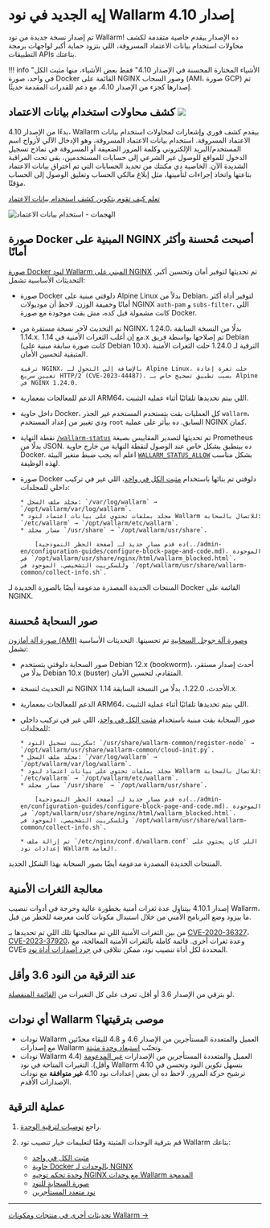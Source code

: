 # إيه الجديد في نود Wallarm إصدار 4.10

تم إصدار نسخة جديدة من نود Wallarm! ده الإصدار بيقدم خاصية متقدمة لكشف محاولات استخدام بيانات الاعتماد المسروقة، اللي بتزود حماية أكبر لواجهات برمجة التطبيقات APIs بتاعتك.

!!! info "الأشياء المختارة المحسنة في الإصدار 4.10"
    فقط بعض الأشياء، منها مثبت الكل في واحد، صورة Docker القائمة على NGINX وصور السحاب (AMI، صورة GCP) تم إصدارها كجزء من الإصدار 4.10، مع دعم للقدرات المقدمة حديثًا.

## كشف محاولات استخدام بيانات الاعتماد <a href="../../about-wallarm/subscription-plans/#subscription-plans"><img src="../../images/api-security-tag.svg" style="border: none;"></a>

بدءًا من الإصدار 4.10، Wallarm بيقدم كشف فوري وإشعارات لمحاولات استخدام بيانات الاعتماد المسروقة. استخدام بيانات الاعتماد المسروقة، وهو الإدخال الآلي لأزواج اسم المستخدم/البريد الإلكتروني وكلمة المرور الضعيفة أو المسروقة في نماذج تسجيل الدخول للمواقع للوصول غير الشرعي إلى حسابات المستخدمين، بقى تحت المراقبة الشديدة الآن. الخاصية دي مكنتك من تحديد الحسابات التي تم اختراق بيانات الاعتماد بتاعتها واتخاذ إجراءات لتأمينها، مثل إبلاغ مالكي الحساب وتعليق الوصول إلى الحساب مؤقتًا.

[تعلم كيف تقوم بتكوين كشف استخدام بيانات الاعتماد](../about-wallarm/credential-stuffing.md)

![الهجمات - استخدام بيانات الاعتماد](../images/about-wallarm-waf/credential-stuffing/credential-stuffing-attacks.png)


## صورة Docker المبنية على NGINX أصبحت مُحسنة وأكثر أمانًا

[صورة Docker لنود Wallarm المبني على NGINX](../admin-en/installation-docker-en.md) تم تحديثها لتوفير أمان وتحسين أكبر. التحديثات الأساسية تشمل:

* صورة Docker دلوقتي مبنية على Alpine Linux بدلاً من Debian، لتوفير أداة أكثر أمانًا وخفيفة الوزن. لاحظ أن موديولات NGINX `auth-pam` و `subs-filter`، اللي كانت مشمولة قبل كده، مش بقت موجودة مع صورة Docker.
* تم التحديث لآخر نسخة مستقرة من NGINX، 1.24.0، بدلًا من النسخة السابقة 1.14.x. مع إن أغلب الثغرات الأمنية في 1.14.x تم إصلاحها بواسطة فريق Debian (كانت صورة سابقة مبنية على Debian 10.x)، الترقية لـ 1.24.0 حلت الثغرات الأمنية المتبقية لتحسين الأمان.

      ترقية NGINX، بالإضافة إلى التحول لـ Alpine Linux، حلت ثغرة إعادة تعيين سريع HTTP/2 (CVE-2023-44487)، بسبب تطبيق تصحيح خاص بـ Alpine  في NGINX 1.24.0.

* الدعم للمعالجات بمعمارية ARM64، اللي بيتم تحديدها تلقائيًا أثناء عملية التثبيت.
* داخل حاوية Docker، كل العمليات بقت بتستخدم المستخدم غير الجذر `wallarm`، ودي تغيير من إعداد المستخدم `root` السابق. ده بيأثر على عملية NGINX كمان.
* نقطة النهاية [`/wallarm-status`](../admin-en/configure-statistics-service.md) تم تحديثها لتصدير المقاييس بصيغة Prometheus بدلًا من JSON. ده بينطبق بشكل خاص عند الوصول لنقطة النهاية من خارج حاوية Docker. اعلم أنه يجب ضبط متغير البيئة [`WALLARM_STATUS_ALLOW`](../admin-en/installation-docker-en.md#wallarm-status-allow-env-var) بشكل مناسب لهذه الوظيفة.
* صورة Docker دلوقتي تم بنائها باستخدام [مثبت الكل في واحد](../installation/nginx/all-in-one.md)، اللي غير في تركيب داخلي للمجلدات:

      * مجلد ملف السجل: `/var/log/wallarm` → `/opt/wallarm/var/log/wallarm`.
      * مجلد بملفات تحتوي على بيانات اعتماد لنود Wallarm للاتصال بالسحابة: `/etc/wallarm` → `/opt/wallarm/etc/wallarm`.
      * مسار مجلد `/usr/share` → `/opt/wallarm/usr/share`.
      
          ده قدم مسار جديد لـ [صفحة الحظر النموذجية](../admin-en/configuration-guides/configure-block-page-and-code.md)، الموجودة في `/opt/wallarm/usr/share/nginx/html/wallarm_blocked.html`، وللسكريبت التشخيصي، الموجود في `/opt/wallarm/usr/share/wallarm-common/collect-info.sh`.

المنتجات الجديدة المصدرة مدعومة أيضًا بالصورة الجديدة لـ Docker القائمة على NGINX.

## صور السحابة مُحسنة

[صورة آلة أمازون (AMI)](../installation/cloud-platforms/aws/ami.md) و[صورة آلة جوجل السحابية](../installation/cloud-platforms/gcp/machine-image.md) تم تحسينها. التحديثات الأساسية تشمل:

* صور السحابة دلوقتي بتستخدم Debian 12.x (bookworm)، أحدث إصدار مستقر، بدلًا من Debian 10.x (buster) المتقادم، لتحسين الأمان.
* تم التحديث لنسخة NGINX الأحدث، 1.22.0، بدلًا من النسخة السابقة 1.14.x.
* الدعم للمعالجات بمعمارية ARM64، اللي بيتم تحديدها تلقائيًا أثناء عملية التثبيت.
* صور السحابة بقت مبنية باستخدام [مثبت الكل في واحد](../installation/nginx/all-in-one.md)، اللي غير في تركيب داخلي للمجلدات:

      * سكريبت تسجيل النود: `/usr/share/wallarm-common/register-node` → `/opt/wallarm/usr/share/wallarm-common/cloud-init.py`.
      * مجلد ملف السجل: `/var/log/wallarm` → `/opt/wallarm/var/log/wallarm`.
      * مجلد بملفات تحتوي على بيانات اعتماد لنود Wallarm للاتصال بالسحابة: `/etc/wallarm` → `/opt/wallarm/etc/wallarm`.
      * مسار مجلد `/usr/share` → `/opt/wallarm/usr/share`.
      
          ده قدم مسار جديد لـ [صفحة الحظر النموذجية](../admin-en/configuration-guides/configure-block-page-and-code.md)، الموجودة في `/opt/wallarm/usr/share/nginx/html/wallarm_blocked.html`، وللسكريبت التشخيصي، الموجود في `/opt/wallarm/usr/share/wallarm-common/collect-info.sh`.
      
      * تم إزالة ملف `/etc/nginx/conf.d/wallarm.conf` اللي كان يحتوي على إعدادات نود Wallarm العامة.

المنتجات الجديدة المصدرة مدعومة أيضًا بصور السحابة بهذا الشكل الجديد.

## معالجة الثغرات الأمنية

إصدار 4.10.1 بيتناول عدة ثغرات أمنية بخطورة عالية وحرجة في أدوات تنصيب Wallarm، ما بيزود وضع البرنامج الأمني من خلال استبدال مكونات كانت معرضة للخطر من قبل.

من بين الثغرات الأمنية اللي تم معالجتها تلك اللي تم تحديدها بـ [CVE-2020-36327](https://nvd.nist.gov/vuln/detail/CVE-2020-36327)، [CVE-2023-37920](https://nvd.nist.gov/vuln/detail/CVE-2023-37920)، وعدة ثغرات أخرى. قائمة كاملة بالثغرات الأمنية المعالجة، مع CVEs المحددة لكل أداة تنصيب نود، ممكن تتلاقى في [جرد إصدارات أداة نود](node-artifact-versions.md).

## عند الترقية من النود 3.6 وأقل

لو بترقي من الإصدار 3.6 أو أقل، تعرف على كل التغيرات من [القائمة المنفصلة](older-versions/what-is-new.md).

## أي نودات Wallarm موصى بترقيتها؟

* نودات Wallarm العميل والمتعددة المستأجرين من الإصدار 4.6 و 4.8 للبقاء محدّثين مع إصدارات Wallarm وتجنّب [استبعاد وحدة مثبتة](versioning-policy.md#version-support).
* نودات Wallarm العميل والمتعددة المستأجرين من الإصدارات [غير المدعومة](versioning-policy.md#version-list) (4.4 وأقل). التغيرات المتاحة في نود Wallarm 4.10 بتسهل تكوين النود وتحسن في ترشيح حركة المرور. لاحظ ده أن بعض إعدادات نود 4.10 **غير متوافقة** مع نودات الإصدارات الأقدم.

## عملية الترقية

1. راجع [توصيات لترقية الوحدة](general-recommendations.md).
2. قم بترقية الوحدات المثبتة وفقًا لتعليمات خيار تنصيب نود Wallarm بتاعك:

      * [مثبت الكل في واحد](all-in-one.md)
      * [حاوية Docker بالوحدات لـ NGINX](docker-container.md)
      * [وحدة تحكم توجيه NGINX مع وحدات Wallarm المدمجة](ingress-controller.md)
      * [صورة السحابة للنود](cloud-image.md)
      * [نود متعدد المستأجرين](multi-tenant.md)

----------

[تحديثات أخرى في منتجات ومكونات Wallarm →](https://changelog.wallarm.com/)